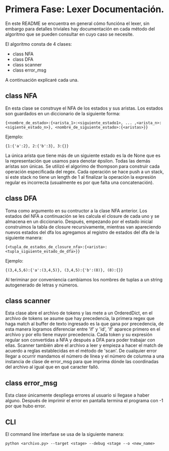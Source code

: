 # Primera Fase: Lexer Documentación.

En este README se encuentra en general cómo funcióna el lexer, sin embargo para detalles triviales hay documentación en cada método del algoritmo que se pueden consultar en cuyo caso se necesite.

El algoritmo consta de 4 clases:
- class NFA
- class DFA 
- class scanner
- class error_msg

A continuación explicaré cada una.

## class NFA
En esta clase se construye el NFA de los estados y sus aristas. 
Los estados son guardados en un diccionario de la siguiente forma:
```
{<nombre_de_estado>:{<arista_1>:<siguiente_estado1>, ... ,<arista_n>:<sigiente_estado_n>}, <nombre_de_siguiente_estado>:{<aristas>}}
```
Ejemplo:
```
{1:{'a':2}, 2:{'b':3}, 3:{}}
```
La única arista que tiene más de un siguiente estado es la de None que es la representación que usamos para denotar épsilon. Todas las demás arístas son únicas.
Se utilizó el algorimo de thompson para construir cada operación especificada del regex. Cada operación se hace push a un stack, si este stack no tiene un length de 1 al finalizar la operación la expresión regular es incorrecta (usualmente es por que falta una concatenación).

## class DFA
Toma como argumento en su contructor a la clase NFA anterior. Los estados del NFA a continuación se les calcula el closure de cada uno y se almacena en un diccionario. 
Después, empezando por el estado inicial construimos la tabla de closure recursivamente, mientras van apareciendo nuevos estados del dfa los agregamos al registro de estados del dfa de la siguiente manera:
```
{<tupla_de_estados_de_closure_nfa>:{<arista>:<tupla_siguiente_estado_de_dfa>}}
```
Ejemplo:
```
{(3,4,5,6):{'a':(3,4,5)}, (3,4,5):{'b':(8)}, (8):{}}
```
Al teriminar por conveniencia cambiamos los nombres de tuplas a un string autogenerado de letras y números.

## class scanner
Esta clase abre el archivo de tokens y las mete a un OrderedDict, en el archivo de tokens se asume que hay precedencia, la primera regex que haga match al buffer de texto ingresado es la que gana por precedencia, de esta manera logramos diferenciar entre 'if' y 'id', 'if' aparece primero en el archivo y por ello tiene mayor precedencia. Cada token y su expresión regular son convertidas a NFA y después a DFA para poder trabajar con ellas.
Scanner también abre el archivo a leer y empieza a hacer el match de acuerdo a reglas establecidas en el método de 'scan'.
De cualquier error llegar a ocurrir mandamos el número de línea y el número de columna a una instancia de clase de error_msg para que imprima dónde las coordinadas del archivo al igual que en qué caracter falló.


## class error_msg
Esta clase únicamente despliega errores al usuario si llegase a haber alguno. Después de imprimir el error en pantalla termina el programa con -1 por que hubo error.


## CLI
El command line interfase se usa de la siguiente manera:
```
python <archivo.py> --target <stage> --debug <stage --o <new_name>
```
